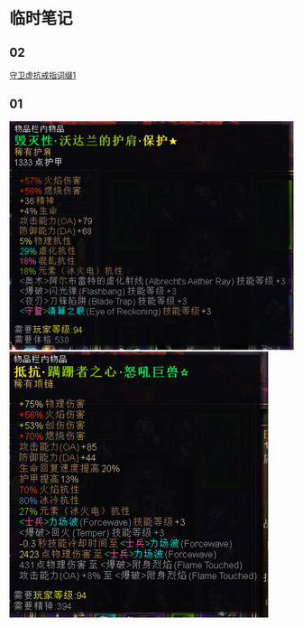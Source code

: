 # 临时笔记

## 02
[守卫虚抗戒指词缀1](https://www.grimtools.com/db/zh/suffixes/10721)

## 01
![图片](./asa/01.png)  
![图片](./asa/02.png)